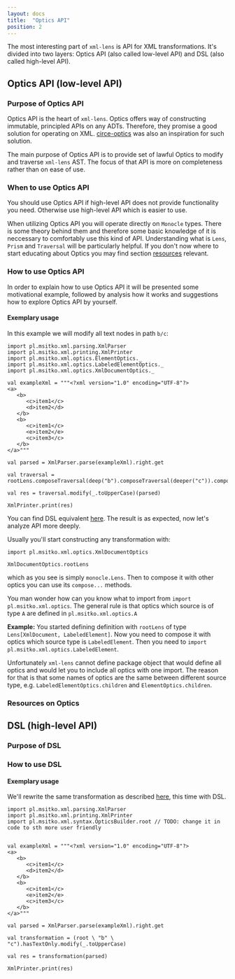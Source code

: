 ```yaml
---
layout: docs
title:  "Optics API"
position: 2
---
```


The most interesting part of `xml-lens` is API for XML transformations. It's divided into two layers:
Optics API (also called low-level API) and DSL (also called high-level API).

## Optics API (low-level API)

### Purpose of Optics API

Optics API is the heart of `xml-lens`. Optics offers way of constructing immutable, principled APIs on any ADTs. 
Therefore, they promise a good solution for operating on XML. [circe-optics](https://github.com/circe/circe/blob/master/docs/src/main/tut/optics.md)
was also an inspiration for such solution.

The main purpose of Optics API is to provide set of lawful Optics to modify and traverse `xml-lens` AST.
The focus of that API is more on completeness rather than on ease of use.

### When to use Optics API

You should use Optics API if high-level API does not provide functionality you need. Otherwise use high-level API
which is easier to use.

When utilizing Optics API you will operate directly on `Monocle` types. There is some theory behind them and therefore 
some basic knowledge of it is neccessary to comfortably use this kind of API. Understanding what is `Lens`, `Prism` and 
`Traversal` will be particularly helpful. If you don't now where to start educating about Optics you may find
section [resources](#resources-on-optics) relevant.

### How to use Optics API

In order to explain how to use Optics API it will be presented some motivational example, followed by 
analysis how it works and suggestions how to explore Optics API by yourself.

#### Exemplary usage <a name="exemplary-usage-optics-api"></a>

In this example we will modify all text nodes in path `b/c`:

```tut:silent
import pl.msitko.xml.parsing.XmlParser
import pl.msitko.xml.printing.XmlPrinter
import pl.msitko.xml.optics.ElementOptics._
import pl.msitko.xml.optics.LabeledElementOptics._
import pl.msitko.xml.optics.XmlDocumentOptics._

val exampleXml = """<?xml version="1.0" encoding="UTF-8"?>
<a>
   <b>
      <c>item1</c>
      <d>item2</d>
   </b>
   <b>
      <c>item1</c>
      <e>item2</e>
      <c>item3</c>
   </b>
</a>"""

val parsed = XmlParser.parse(exampleXml).right.get

val traversal = rootLens.composeTraversal(deep("b").composeTraversal(deeper("c")).composeOptional(hasTextOnly))

val res = traversal.modify(_.toUpperCase)(parsed)
```

```tut:book
XmlPrinter.print(res)
```

You can find DSL equivalent [here](#exemplary-usage-dsl). The result is as expected, now let's analyze API more deeply.

Usually you'll start constructing any transformation with:

```tut:book
import pl.msitko.xml.optics.XmlDocumentOptics

XmlDocumentOptics.rootLens
```

which as you see is simply `monocle.Lens`. Then to compose it with other optics you can use its `compose...` methods.

You man wonder how can you know what to import from `import pl.msitko.xml.optics`. The general rule is that optics
which source is of type `A` are defined in `pl.msitko.xml.optics.A`

**Example:** You started defining definition with `rootLens` of type `Lens[XmlDocument, LabeledElement]`. Now you need to
compose it with optics which source type is `LabeledElement`. Then you need to `import pl.msitko.xml.optics.LabeledElement`.

Unfortunately `xml-lens` cannot define package object that would define all optics and would let you to include all optics
with one import. The reason for that is that some names of optics are the same between different source type, e.g.
`LabeledElementOptics.children` and `ElementOptics.children`.

### Resources on Optics

## DSL (high-level API)

### Purpose of DSL

### How to use DSL

#### Exemplary usage <a name="exemplary-usage-dsl"></a>

We'll rewrite the same transformation as described [here](#exemplary-usage-optics-api), this time with DSL.

```tut:silent
import pl.msitko.xml.parsing.XmlParser
import pl.msitko.xml.printing.XmlPrinter
import pl.msitko.xml.syntax.OpticsBuilder.root // TODO: change it in code to sth more user friendly


val exampleXml = """<?xml version="1.0" encoding="UTF-8"?>
<a>
   <b>
      <c>item1</c>
      <d>item2</d>
   </b>
   <b>
      <c>item1</c>
      <e>item2</e>
      <c>item3</c>
   </b>
</a>"""

val parsed = XmlParser.parse(exampleXml).right.get

val transformation = (root \ "b" \ "c").hasTextOnly.modify(_.toUpperCase)

val res = transformation(parsed)
```

```tut:book
XmlPrinter.print(res)
```